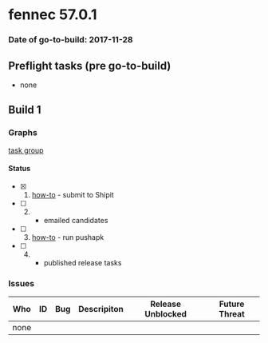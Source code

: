 # fennec 57.0.1

### Date of go-to-build: 2017-11-28

## Preflight tasks (pre go-to-build)
- none

## Build 1  

### Graphs
[task group](https://tools.taskcluster.net/push-inspector/#/BTAzEThMSl6MzoN16E5e6g)


#### Status
- [x] 1.  [how-to](https://wiki.mozilla.org/Release:Release_Automation_on_Mercurial:Starting_a_Release#Submit_to_Ship_It)  - submit to Shipit
- [ ] 2.  - emailed candidates
- [ ] 3.  [how-to](https://github.com/mozilla/releasewarrior/blob/master/how-tos/fennec-temp-relpro.md#run-pushapk-manually)  - run pushapk
- [ ] 4.  - published release tasks

### Issues
| Who                 | ID               | Bug                                                                 | Descripiton                | Release Unblocked       | Future Threat                |
| ------------------- | ---------------- | ------------------------------------------------------------------- | -------------------------- | ----------------------- | ---------------------------- |
| none | | | | | |

